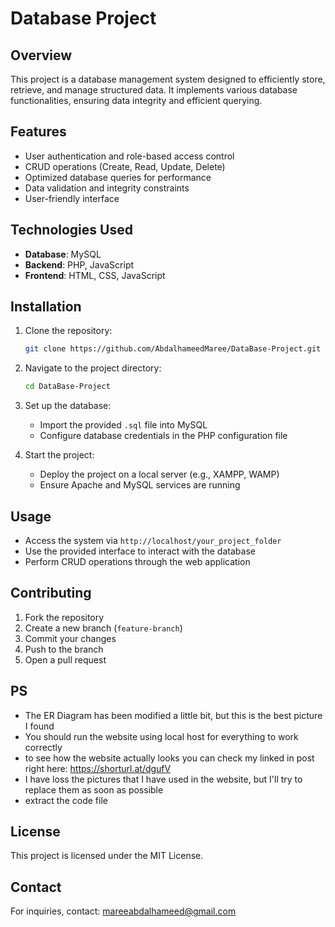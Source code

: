 # Database Project

## Overview
This project is a database management system designed to efficiently store, retrieve, and manage structured data. It implements various database functionalities, ensuring data integrity and efficient querying.

## Features
- User authentication and role-based access control
- CRUD operations (Create, Read, Update, Delete)
- Optimized database queries for performance
- Data validation and integrity constraints
- User-friendly interface

## Technologies Used
- **Database**: MySQL
- **Backend**: PHP, JavaScript
- **Frontend**: HTML, CSS, JavaScript

## Installation
1. Clone the repository:
   ```sh
   git clone https://github.com/AbdalhameedMaree/DataBase-Project.git
   ```
2. Navigate to the project directory:
   ```sh
   cd DataBase-Project
   ```
3. Set up the database:
   - Import the provided `.sql` file into MySQL
   - Configure database credentials in the PHP configuration file

4. Start the project:
   - Deploy the project on a local server (e.g., XAMPP, WAMP)
   - Ensure Apache and MySQL services are running

## Usage
- Access the system via `http://localhost/your_project_folder`
- Use the provided interface to interact with the database
- Perform CRUD operations through the web application

## Contributing
1. Fork the repository
2. Create a new branch (`feature-branch`)
3. Commit your changes
4. Push to the branch
5. Open a pull request

## PS
- The ER Diagram has been modified a little bit, but this is the best picture I found
- You should run the website using local host for everything to work correctly
- to see how the website actually looks you can check my linked in post right here: https://shorturl.at/dgufV
- I have loss the pictures that I have used in the website, but I'll try to replace them as soon as possible
- extract the code file
   
## License
This project is licensed under the MIT License.

## Contact
For inquiries, contact: mareeabdalhameed@gmail.com

